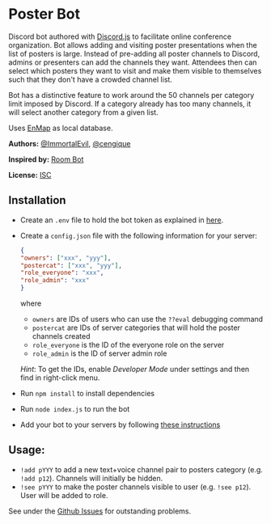 # Poster Bot

Discord bot authored with [Discord.js](https://discord.js.org/#/) to
facilitate online conference organization. Bot allows adding and
visiting poster presentations when the list of posters is
large. Instead of pre-adding all poster channels to Discord, admins or
presenters can add the channels they want. Attendees then can select which
posters they want to visit and make them visible to themselves such
that they don't have a crowded channel list.

Bot has a distinctive feature to work around the 50 channels per
category limit imposed by Discord. If a category already has too many
channels, it will select another category from a given list.

Uses [EnMap](https://enmap.evie.dev/) as local database.

**Authors:** [@ImmortalEvil](https://github.com/ImmortalEvil), [@cengique](https://github.com/cengique)

**Inspired by:** [Room Bot](https://milotrince.github.io/discord-roombot/)

**License:** [ISC](https://opensource.org/licenses/ISC)

## Installation

- Create an `.env` file to hold the bot token as explained in 
  [here](https://discordjs.guide/preparations/setting-up-a-bot-application.html#setting-up-a-bot-application).
- Create a `config.json` file with the following information for your server:
  ```json
  {
  "owners": ["xxx", "yyy"],
  "postercat": ["xxx", "yyy"],
  "role_everyone": "xxx",
  "role_admin": "xxx"
  }
  ```
  where
  - `owners` are IDs of users who can use the `??eval` debugging command
  - `postercat` are IDs of server categories that will hold the poster channels created
  - `role_everyone` is the ID of the everyone role on the server
  - `role_admin` is the ID of server admin role
  
  _Hint_: To get the IDs, enable _Developer Mode_ under settings and then find in right-click menu.
- Run `npm install` to install dependencies
- Run `node index.js` to run the bot
- Add your bot to your servers by following [these instructions](https://discordjs.guide/preparations/adding-your-bot-to-servers.html)

## Usage:

- `!add pYYY` to add a new text+voice channel pair to posters category
  (e.g. `!add p12`). Channels will initially be hidden.
- `!see pYYY` to make the poster channels visible to user (e.g. `!see
  p12`). User will be added to role.

See under the [Github Issues](issues/) for outstanding problems. 

